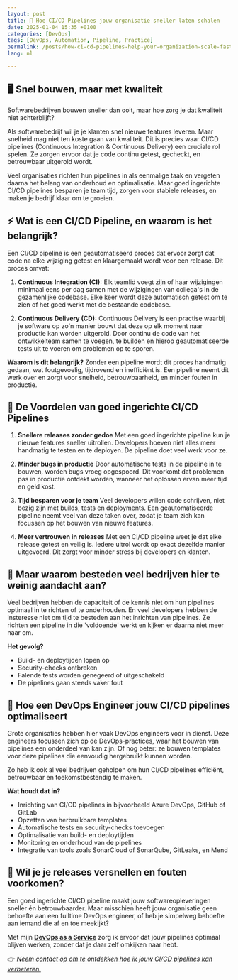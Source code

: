 ```yaml
---
layout: post
title: 🚀 Hoe CI/CD Pipelines jouw organisatie sneller laten schalen
date: 2025-01-04 15:35 +0100
categories: [DevOps]
tags: [DevOps, Automation, Pipeline, Practice]
permalink: /posts/how-ci-cd-pipelines-help-your-organization-scale-faster
lang: nl

---
```


## 🖥️ Snel bouwen, maar met kwaliteit

Softwarebedrijven bouwen sneller dan ooit, maar hoe zorg je dat kwaliteit niet
achterblijft?

Als softwarebedrijf wil je je klanten snel nieuwe features leveren. Maar
snelheid mag niet ten koste gaan van kwaliteit. Dit is precies waar CI/CD
pipelines (Continuous Integration & Continuous Delivery) een cruciale rol
spelen. Ze zorgen ervoor dat je code continu getest, gecheckt, en betrouwbaar
uitgerold wordt.

Veel organisaties richten hun pipelines in als eenmalige taak en vergeten
daarna het belang van onderhoud en optimalisatie. Maar goed ingerichte CI/CD
pipelines besparen je team tijd, zorgen voor stabiele releases, en maken je
bedrijf klaar om te groeien.

## ⚡ Wat is een CI/CD Pipeline, en waarom is het belangrijk?

Een CI/CD pipeline is een geautomatiseerd proces dat ervoor zorgt dat code na
elke wijziging getest en klaargemaakt wordt voor een release. Dit proces omvat:

1. **Continuous Integration (CI):**
   Elk teamlid voegt zijn of haar wijzigingen minimaal eens per dag samen met
   de wijzigingen van collega's in de gezamenlijke codebase. Elke keer wordt
   deze automatisch getest om te zien of het goed werkt met de bestaande codebase.

2. **Continuous Delivery (CD):**
   Continuous Delivery is een practise waarbij je software op zo'n manier bouwt
   dat deze op elk moment naar productie kan worden uitgerold. Door continu de
   code van het ontwikkelteam samen te voegen, te builden en hierop geautomatiseerde
   tests uit te voeren om problemen op te sporen.

**Waarom is dit belangrijk?**
Zonder een pipeline wordt dit proces handmatig gedaan, wat foutgevoelig,
tijdrovend en inefficiënt is. Een pipeline neemt dit werk over en zorgt voor
snelheid, betrouwbaarheid, en minder fouten in productie.

## 🧩 De Voordelen van goed ingerichte CI/CD Pipelines

1. **Snellere releases zonder gedoe**
   Met een goed ingerichte pipeline kun je nieuwe features sneller uitrollen.
   Developers hoeven niet alles meer handmatig te testen en te deployen. De
   pipeline doet veel werk voor ze.

2. **Minder bugs in productie**
   Door automatische tests in de pipeline in te bouwen, worden bugs vroeg
   opgespoord. Dit voorkomt dat problemen pas in productie ontdekt worden,
   wanneer het oplossen ervan meer tijd en geld kost.

3. **Tijd besparen voor je team**
   Veel developers willen code schrijven, niet bezig zijn met builds, tests en
   deployments. Een geautomatiseerde pipeline neemt veel van deze taken over,
   zodat je team zich kan focussen op het bouwen van nieuwe features.

4. **Meer vertrouwen in releases**
   Met een CI/CD pipeline weet je dat elke release getest en veilig is. Iedere
   uitrol wordt op exact dezelfde manier uitgevoerd. Dit zorgt voor minder
   stress bij developers en klanten.

## 🤔 Maar waarom besteden veel bedrijven hier te weinig aandacht aan?

Veel bedrijven hebben de capaciteit of de kennis niet om hun pipelines optimaal
in te richten of te onderhouden. En veel developers hebben de insteresse niet
om tijd te besteden aan het inrichten van pipelines. Ze richten een pipeline in
die 'voldoende' werkt en kijken er daarna niet meer naar om.

**Het gevolg?**

- Build- en deploytijden lopen op
- Security-checks ontbreken
- Falende tests worden genegeerd of uitgeschakeld
- De pipelines gaan steeds vaker fout

## 🔧 Hoe een DevOps Engineer jouw CI/CD pipelines optimaliseert

Grote organisaties hebben hier vaak DevOps engineers voor in dienst. Deze
engineers focussen zich op de DevOps-practices, waar het bouwen van pipelines
een onderdeel van kan zijn. Of nog beter: ze bouwen templates voor deze
pipelines die eenvoudig hergebruikt kunnen worden.

Zo heb ik ook al veel bedrijven geholpen om hun CI/CD pipelines efficiënt,
betrouwbaar en toekomstbestendig te maken.

**Wat houdt dat in?**

- Inrichting van CI/CD pipelines in bijvoorbeeld Azure DevOps, GitHub of GitLab
- Opzetten van herbruikbare templates
- Automatische tests en security-checks toevoegen
- Optimalisatie van build- en deploytijden
- Monitoring en onderhoud van de pipelines
- Integratie van tools zoals SonarCloud of SonarQube, GitLeaks, en Mend

## 🎯 Wil je je releases versnellen en fouten voorkomen?

Een goed ingerichte CI/CD pipeline maakt jouw softwareopleveringen sneller én
betrouwbaarder. Maar misschien heeft jouw organisatie geen behoefte aan een
fulltime DevOps engineer, of heb je simpelweg behoefte aan iemand die af en
toe meekijkt?

Met mijn [**DevOps as a Service**](https://www.mikebeemsterboer.nl/devops-as-a-service/)
zorg ik ervoor dat jouw pipelines optimaal blijven werken, zonder dat je daar
zelf omkijken naar hebt.

👉 *[Neem contact op om te ontdekken hoe ik jouw CI/CD pipelines kan verbeteren.](mailto:info@mikebeemsterboer.nl)*
